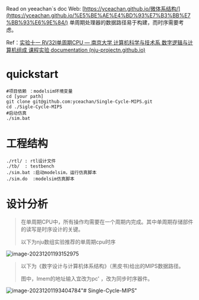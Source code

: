 Read on yeeachan`s doc Web: [https://yceachan.github.io/微体系结构/](https://yceachan.github.io/%E5%BE%AE%E4%BD%93%E7%B3%BB%E7%BB%93%E6%9E%84/)
单周期处理器的数据路径易于构建，而时序需要考虑。

Ref：[实验十一 RV32I单周期CPU — 南京大学 计算机科学与技术系 数字逻辑与计算机组成 课程实验 documentation (nju-projectn.github.io)](https://nju-projectn.github.io/dlco-lecture-note/exp/11.html#cpu)

# quickstart

~~~
#项目依赖 ：modelsim环境变量
cd [your path]
git clone git@github.com:yceachan/Single-Cycle-MIPS.git
cd ./Sigle-Cycle-MIPS
#启动仿真
./sim.bat
~~~

# 工程结构

~~~
./rtl/ : rtl设计文件
./tb/  : testbench
./sim.bat :启动modelsim，运行仿真脚本
./sim.do  :modelsim仿真脚本
~~~

# 设计分析

> 在单周期CPU中，所有操作均需要在一个周期内完成。其中单周期存储部件的读写是时序设计的关键。
>
> 以下为nju数组实验推荐的单周期cpu时序

![image-20231201193152975](https://s2.loli.net/2023/12/02/kzXaPLe51UVsOSq.png)

> 以下为《数字设计与计算机体系结构》（黑皮书)给出的MIPS数据路径。
>
> 图中，Imem的地址输入宜改为pc' ，改为同步时序器件。

![image-20231201193404784](https://s2.loli.net/2023/12/02/LJNZKuhOeRFmiPq.png)"# Single-Cycle-MIPS" 

